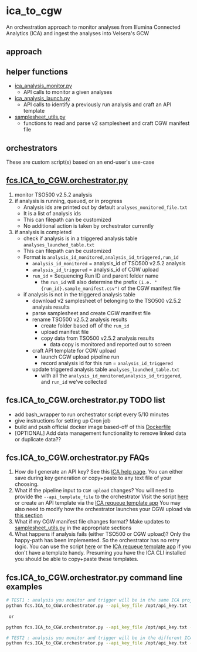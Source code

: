 # ica_to_cgw
An orchestration approach to monitor analyses from Illumina Connected Analytics (ICA) and ingest the analyses into Velsera's GCW


## approach

## helper functions

- [ica_analysis_monitor.py](https://github.com/keng404/ica_to_cgw/blob/main/ica_analysis_monitor.py)
	- API calls to monitor a given analyses
- [ica_analysis_launch.py](https://github.com/keng404/ica_to_cgw/blob/main/ica_analysis_launch.py)
	- API calls to identify a previously run analysis and craft an API template
- [samplesheet_utils.py](https://github.com/keng404/ica_to_cgw/blob/main/samplesheet_utils.py)
	- functions to read and parse v2 samplesheet and craft CGW manifest file

## orchestrators

These are custom script(s) based on an end-user's use-case

## [fcs.ICA_to_CGW.orchestrator.py](https://github.com/keng404/ica_to_cgw/blob/main/fcs.ICA_to_CGW.orchestrator.py)

1) monitor TSO500 v2.5.2 analysis
2) if analysis is running, queued, or in progress
	- Analysis ids are printed out by default ```analyses_monitored_file.txt``` 
	- It is a list of analysis ids
	- This can filepath can be customized
	- No additional action is taken by orchestrator currently
3) if analysis is completed
	- check if analysis is in a triggered analysis table ```analyses_launched_table.txt```
	- This can filepath can be customized
	- Format is ```analysis_id_monitored,analysis_id_triggered,run_id```
		- ```analysis_id_monitored``` = analysis_id of TSO500 v2.5.2 analysis
		- ```analysis_id_triggered``` = analysis_id of CGW upload
		- ```run_id``` = Sequencing Run ID and parent folder name 
			- the ```run_id``` will also determine the prefix ```(i.e. "{run_id}.sample_manifest.csv")``` of the CGW manifest file
	- if analysis is not in the triggered analysis table
		- download v2 samplesheet of belonging to the TSO500 v2.5.2 analysis results 
		- parse samplesheet and create CGW manifest file
		- rename TSO500 v2.5.2 analysis results
			- create folder based off of the ```run_id```
			- upload manifest file
			- copy data from TSO500 v2.5.2 analysis results 
				- data copy is monitored and reported out to screen
		- craft API template for CGW upload
			- launch CGW upload pipeline run
			- record analysis id for this run = ```analysis_id_triggered```
		- update triggered analysis table ```analyses_launched_table.txt```
			- with all the ```analysis_id_monitored```,```analysis_id_triggered```, and ```run_id``` we've collected

## fcs.ICA_to_CGW.orchestrator.py TODO list
- add bash_wrapper to run orchestrator script every 5/10 minutes
- give instructions for setting up Cron job
- build and push official docker image based-off of this [Dockerfile](https://github.com/keng404/ica_to_cgw/blob/main/Dockerfile)
- [OPTIONAL] Add data management functionality to remove linked data or duplicate data?? 

## fcs.ICA_to_CGW.orchestrator.py FAQs
1) How do I generate an API key?
See this [ICA help page](https://help.ica.illumina.com/get-started/gs-getstarted#api-keys). You can either save during key generation or copy+paste to any text file of your choosing.
1) What if the pipeline input to ```CGW upload``` changes?
You will need to provide the ```--api_template_file``` to the orchestrator
Visit the script [here](https://github.com/keng404/bssh_parallel_transfer/blob/master/requeue.md#ica-api-template-generation)
or 
create an API template via the [ICA requeue template app](https://keneng87.pyscriptapps.com/ica-analysis-requeue/latest/)
You may also need to modify how the orchestrator launches your CGW upload via [this section](https://github.com/keng404/ica_to_cgw/blob/main/fcs.ICA_to_CGW.orchestrator.py#L435-L441) 
2) What if my CGW manifest file changes format?
Make updates to [samplesheet_utils.py](https://github.com/keng404/ica_to_cgw/blob/main/samplesheet_utils.py#L66-L117) 
in the appropriate sections
3) What happens if analysis fails (either TSO500 or CGW upload)?
Only the happy-path has been implemented. So the orchestrator has no retry logic.
You can use  the script [here](https://github.com/keng404/bssh_parallel_transfer/blob/master/requeue.md) or the [ICA requeue template app](https://keneng87.pyscriptapps.com/ica-analysis-requeue/latest/) if you don't have a template handy. Presuming you have the ICA CLI installed you should be able to copy+paste these templates.

## fcs.ICA_to_CGW.orchestrator.py command line examples

```bash
# TEST1 : analysis you monitor and trigger will be in the same ICA project
python fcs.ICA_to_CGW.orchestrator.py --api_key_file /opt/api_key.txt --source_project_name ken_debug --pipeline_name_to_monitor 'DRAGEN Somatic Enrichment 4-3-6 Clone' --pipeline_name_to_trigger 'DRAGEN_REPORTS_STANDALONE_CUSTOM'
 
 or

python fcs.ICA_to_CGW.orchestrator.py --api_key_file /opt/api_key.txt --source_project_name ken_debug --pipeline_name_to_monitor 'DRAGEN Somatic Enrichment 4-3-6 Clone' --pipeline_name_to_trigger 'DRAGEN_REPORTS_STANDALONE_CUSTOM' --api_template_file /Users/keng/ica_to_cgw/test.json

# TEST2 : analysis you monitor and trigger will be in the different ICA projects
python fcs.ICA_to_CGW.orchestrator.py --api_key_file /opt/api_key.txt --source_project_name ken_debug --destination_project Ken_demos  --pipeline_name_to_monitor 'DRAGEN Somatic Enrichment 4-3-6 Clone' --pipeline_name_to_trigger 'DRAGEN_REPORTS_STANDALONE_CUSTOM_v2'
```

